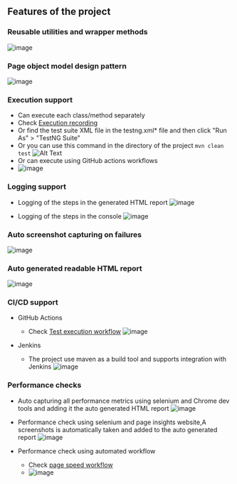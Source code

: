 ## Features of the project
### Reusable utilities and wrapper methods

![image](/readme/reusable.png)

### Page object model design pattern
![image](/readme/pom.png)

### Execution support
* Can execute each class/method separately 
*   Check [Execution recording](https://drive.google.com/drive/folders/1QUk_hOlrNDY2XrJTMumO8ZfpPdf7ZOnk?usp=sharingl)
* Or find the test suite XML file in the testng.xml* file and then click "Run As" > "TestNG Suite"
* Or you can use this command in the directory of the project ```mvn clean test```
  ![Alt Text](/readme/record.gif)
* Or can execute using GitHub actions workflows
* ![image](/readme/githubactionswfs.png)




### Logging support
* Logging of the steps in the generated HTML report
  ![image](/readme/logging-report.png)

* Logging of the steps in the console
  ![image](/readme/console-logging.png)

### Auto screenshot capturing on failures
![image](/readme/fail-screenshot.png)

### Auto generated readable HTML report
![image](/readme/report.png)

### CI/CD support
* GitHub Actions 
  * Check [Test execution workflow](.github/workflows/TestExecutionWF.yml)
    ![image](/readme/githubActions.png)

* Jenkins
  * The project use maven as a build tool and supports integration with Jenkins
    ![image](/readme/jenkines.png)

### Performance checks
* Auto capturing all performance metrics using selenium and Chrome dev tools and adding it the auto generated HTML report
    ![image](/readme/metrics.png)

* Performance check using selenium and page insights website,A screenshots is automatically taken and added to the auto generated report
  ![image](/readme/pagespeed.png)
* Performance check using automated workflow 
  *   Check [page speed workflow](.github/workflows/PerformanceScoreCheck.yml)
  *   ![image](/readme/pagespeedwf.png)





